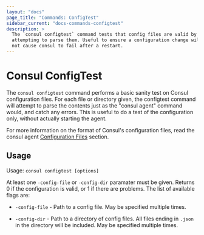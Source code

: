 ```yaml
---
layout: "docs"
page_title: "Commands: ConfigTest"
sidebar_current: "docs-commands-configtest"
description: >
  The `consul configtest` command tests that config files are valid by
  attempting to parse them. Useful to ensure a configuration change will
  not cause consul to fail after a restart.
---
```


# Consul ConfigTest

The `consul configtest` command performs a basic sanity test on Consul
configuration files. For each file or directory given, the configtest command
will attempt to parse the contents just as the "consul agent" command would,
and catch any errors. This is useful to do a test of the configuration only,
without actually starting the agent.

For more information on the format of Consul's configuration files, read the
consul agent [Configuration Files](/docs/agent/options.html#configuration_files)
section.

## Usage

Usage: `consul configtest [options]`

At least one `-config-file` or `-config-dir` paramater must be given. Returns 0
if the configuration is valid, or 1 if there are problems. The list of
available flags are:

* `-config-file` - Path to a config file. May be specified multiple times.

* `-config-dir` - Path to a directory of config files. All files ending in
  `.json` in the directory will be included. May be specified multiple times.
